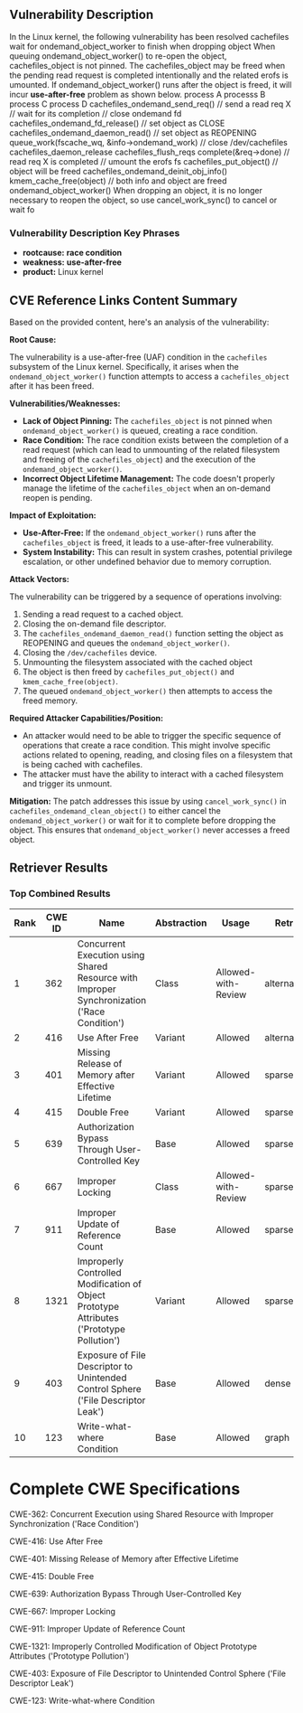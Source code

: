 ## Vulnerability Description
In the Linux kernel, the following vulnerability has been resolved cachefiles wait for ondemand_object_worker to finish when dropping object When queuing ondemand_object_worker() to re-open the object, cachefiles_object is not pinned. The cachefiles_object may be freed when the pending read request is completed intentionally and the related erofs is umounted. If ondemand_object_worker() runs after the object is freed, it will incur **use-after-free** problem as shown below. process A processs B process C process D cachefiles_ondemand_send_req() // send a read req X // wait for its completion // close ondemand fd cachefiles_ondemand_fd_release() // set object as CLOSE cachefiles_ondemand_daemon_read() // set object as REOPENING queue_work(fscache_wq, &info->ondemand_work) // close /dev/cachefiles cachefiles_daemon_release cachefiles_flush_reqs complete(&req->done) // read req X is completed // umount the erofs fs cachefiles_put_object() // object will be freed cachefiles_ondemand_deinit_obj_info() kmem_cache_free(object) // both info and object are freed ondemand_object_worker() When dropping an object, it is no longer necessary to reopen the object, so use cancel_work_sync() to cancel or wait fo

### Vulnerability Description Key Phrases
- **rootcause:** **race condition**
- **weakness:** **use-after-free**
- **product:** Linux kernel

## CVE Reference Links Content Summary
Based on the provided content, here's an analysis of the vulnerability:

**Root Cause:**

The vulnerability is a use-after-free (UAF) condition in the `cachefiles` subsystem of the Linux kernel. Specifically, it arises when the `ondemand_object_worker()` function attempts to access a `cachefiles_object` after it has been freed.

**Vulnerabilities/Weaknesses:**

*   **Lack of Object Pinning:** The `cachefiles_object` is not pinned when `ondemand_object_worker()` is queued, creating a race condition.
*   **Race Condition:** The race condition exists between the completion of a read request (which can lead to unmounting of the related filesystem and freeing of the `cachefiles_object`) and the execution of the `ondemand_object_worker()`.
*   **Incorrect Object Lifetime Management:** The code doesn't properly manage the lifetime of the `cachefiles_object` when an on-demand reopen is pending.

**Impact of Exploitation:**

*   **Use-After-Free:** If the `ondemand_object_worker()` runs after the `cachefiles_object` is freed, it leads to a use-after-free vulnerability.
*   **System Instability:** This can result in system crashes, potential privilege escalation, or other undefined behavior due to memory corruption.

**Attack Vectors:**

The vulnerability can be triggered by a sequence of operations involving:

1.  Sending a read request to a cached object.
2.  Closing the on-demand file descriptor.
3.  The `cachefiles_ondemand_daemon_read()` function setting the object as REOPENING and queues the `ondemand_object_worker()`.
4.  Closing the `/dev/cachefiles` device.
5.  Unmounting the filesystem associated with the cached object
6.  The object is then freed by `cachefiles_put_object()` and `kmem_cache_free(object)`.
7.  The queued `ondemand_object_worker()` then attempts to access the freed memory.

**Required Attacker Capabilities/Position:**

*   An attacker would need to be able to trigger the specific sequence of operations that create a race condition. This might involve specific actions related to opening, reading, and closing files on a filesystem that is being cached with cachefiles.
*   The attacker must have the ability to interact with a cached filesystem and trigger its unmount.

**Mitigation:**
The patch addresses this issue by using `cancel_work_sync()` in `cachefiles_ondemand_clean_object()` to either cancel the `ondemand_object_worker()` or wait for it to complete before dropping the object. This ensures that `ondemand_object_worker()` never accesses a freed object.

## Retriever Results

### Top Combined Results

| Rank | CWE ID | Name | Abstraction | Usage  | Retrievers | Individual Scores |
|------|--------|------|-------------|-------|------------|-------------------|
| 1 | 362 | Concurrent Execution using Shared Resource with Improper Synchronization ('Race Condition') | Class | Allowed-with-Review | alternate_terms | 1.000 |
| 2 | 416 | Use After Free | Variant | Allowed | alternate_terms | 1.000 |
| 3 | 401 | Missing Release of Memory after Effective Lifetime | Variant | Allowed | sparse | 0.687 |
| 4 | 415 | Double Free | Variant | Allowed | sparse | 0.678 |
| 5 | 639 | Authorization Bypass Through User-Controlled Key | Base | Allowed | sparse | 0.671 |
| 6 | 667 | Improper Locking | Class | Allowed-with-Review | sparse | 0.634 |
| 7 | 911 | Improper Update of Reference Count | Base | Allowed | sparse | 0.634 |
| 8 | 1321 | Improperly Controlled Modification of Object Prototype Attributes ('Prototype Pollution') | Variant | Allowed | sparse | 0.622 |
| 9 | 403 | Exposure of File Descriptor to Unintended Control Sphere ('File Descriptor Leak') | Base | Allowed | dense | 0.481 |
| 10 | 123 | Write-what-where Condition | Base | Allowed | graph | 0.003 |



# Complete CWE Specifications

CWE-362: Concurrent Execution using Shared Resource with Improper Synchronization ('Race Condition')

CWE-416: Use After Free

CWE-401: Missing Release of Memory after Effective Lifetime

CWE-415: Double Free

CWE-639: Authorization Bypass Through User-Controlled Key

CWE-667: Improper Locking

CWE-911: Improper Update of Reference Count

CWE-1321: Improperly Controlled Modification of Object Prototype Attributes ('Prototype Pollution')

CWE-403: Exposure of File Descriptor to Unintended Control Sphere ('File Descriptor Leak')

CWE-123: Write-what-where Condition